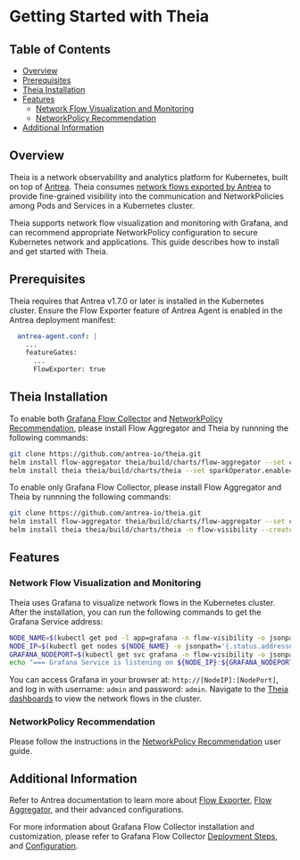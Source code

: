 # Getting Started with Theia

## Table of Contents

<!-- toc -->
- [Overview](#overview)
- [Prerequisites](#prerequisites)
- [Theia Installation](#theia-installation)
- [Features](#features)
  - [Network Flow Visualization and Monitoring](#network-flow-visualization-and-monitoring)
  - [NetworkPolicy Recommendation](#networkpolicy-recommendation)
- [Additional Information](#additional-information)
<!-- /toc -->

## Overview

Theia is a network observability and analytics platform for Kubernetes, built
on top of [Antrea](https://github.com/antrea-io/antrea). Theia consumes [network
flows exported by Antrea](https://github.com/antrea-io/antrea/blob/main/docs/network-flow-visibility.md)
to provide fine-grained visibility into the communication and NetworkPolicies
among Pods and Services in a Kubernetes cluster.

Theia supports network flow visualization and monitoring with Grafana, and can
recommend appropriate NetworkPolicy configuration to secure Kubernetes network
and applications. This guide describes how to install and get started with
Theia.

## Prerequisites

Theia requires that Antrea v1.7.0 or later is installed in the Kubernetes
cluster. Ensure the Flow Exporter feature of Antrea Agent is enabled in the
Antrea deployment manifest:

```yaml
  antrea-agent.conf: |
    ...
    featureGates:
      ...
      FlowExporter: true
```

## Theia Installation

To enable both [Grafana Flow Collector](network-flow-visibility.md) and
[NetworkPolicy Recommendation](networkpolicy-recommendation.md), please install
Flow Aggregator and Theia by runnning the following commands:

```bash
git clone https://github.com/antrea-io/theia.git
helm install flow-aggregator theia/build/charts/flow-aggregator --set clickHouse.enable=true,recordContents.podLabels=true -n flow-aggregator --create-namespace
helm install theia theia/build/charts/theia --set sparkOperator.enable=true -n flow-visibility --create-namespace
```

To enable only Grafana Flow Collector, please install Flow Aggregator and Theia
by runnning the following commands:

```bash
git clone https://github.com/antrea-io/theia.git
helm install flow-aggregator theia/build/charts/flow-aggregator --set clickHouse.enable=true -n flow-aggregator --create-namespace
helm install theia theia/build/charts/theia -n flow-visibility --create-namespace
```

## Features

### Network Flow Visualization and Monitoring

Theia uses Grafana to visualize network flows in the Kubernetes cluster. After
the installation, you can run the following commands to get the Grafana Service
address:

```bash
NODE_NAME=$(kubectl get pod -l app=grafana -n flow-visibility -o jsonpath='{.items[0].spec.nodeName}')
NODE_IP=$(kubectl get nodes ${NODE_NAME} -o jsonpath='{.status.addresses[0].address}')
GRAFANA_NODEPORT=$(kubectl get svc grafana -n flow-visibility -o jsonpath='{.spec.ports[*].nodePort}')
echo "=== Grafana Service is listening on ${NODE_IP}:${GRAFANA_NODEPORT} ==="
```

You can access Grafana in your browser at: `http://[NodeIP]:[NodePort]`, and log
in with username: `admin` and password: `admin`. Navigate to the [Theia
dashboards](network-flow-visibility.md#grafana-dashboards) to view the network
flows in the cluster.

### NetworkPolicy Recommendation

Please follow the instructions in the [NetworkPolicy Recommendation](networkpolicy-recommendation.md)
user guide.

## Additional Information

Refer to Antrea documentation to learn more about
[Flow Exporter](https://github.com/antrea-io/antrea/blob/main/docs/network-flow-visibility.md#flow-exporter),
[Flow Aggregator](https://github.com/antrea-io/antrea/blob/main/docs/network-flow-visibility.md#flow-aggregator),
and their advanced configurations.

For more information about Grafana Flow Collector installation and
customization, please refer to Grafana Flow Collector [Deployment Steps](network-flow-visibility.md#deployment-steps),
and [Configuration](network-flow-visibility.md#configuration).
